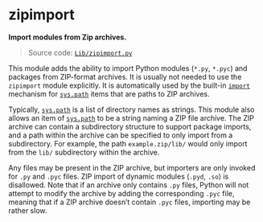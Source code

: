 # zipimport

**Import modules from Zip archives.**

> Source code: [`Lib/zipimport.py`](https://github.com/python/cpython/tree/3.13/Lib/zipimport.py)

This module adds the ability to import Python modules (`*.py`, `*.pyc`) and packages from ZIP-format archives. It is usually not needed to use the `zipimport` module explicitly. It is automatically used by the built-in [`import`](/statements/import.md) mechanism for [`sys.path`](/modules/sys/path.md) items that are paths to ZIP archives.

Typically, [`sys.path`](/modules/sys/path.md) is a list of directory names as strings. This module also allows an item of [`sys.path`](/modules/sys/path.md) to be a string naming a ZIP file archive. The ZIP archive can contain a subdirectory structure to support package imports, and a path within the archive can be specified to only import from a subdirectory. For example, the path `example.zip/lib/` would only import from the `lib/` subdirectory within the archive.

Any files may be present in the ZIP archive, but importers are only invoked for `.py` and `.pyc` files. ZIP import of dynamic modules (`.pyd`, `.so`) is disallowed. Note that if an archive only contains `.py` files, Python will not attempt to modify the archive by adding the corresponding `.pyc` file, meaning that if a ZIP archive doesn’t contain `.pyc` files, importing may be rather slow.